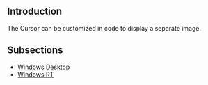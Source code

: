 ## Introduction

The Cursor can be customized in code to display a separate image.

## Subsections

-   [Windows Desktop](/documentation/tutorials/code-tutorials/customizing-cursor-visuals/windows-desktop/.md)
-   [Windows RT](/frb/docs/index.php?title=Customizing_Cursor_Visuals:Windows_RT.md "Customizing Cursor Visuals:Windows RT")
